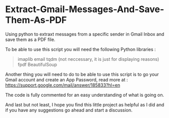 # Extract-Gmail-Messages-And-Save-Them-As-PDF
Using python to extraxt messages from a specific sender in Gmail Inbox and save them as a PDF file.

To be able to use this script you will need the following Python libraries :
  > imaplib
  > email 
  > tqdm (not neccessary, it is just for displaying reasons)
  > fpdf
  > BeautifulSoup

Another thing you will need to do to be able to use this script is to go your Gmail account and create an App Password, read more at : https://support.google.com/mail/answer/185833?hl=en

The code is fully commented for an easy understanding of what is going on.

And last but not least, I hope you find this little project as helpful as I did and if you have any suggestions go ahead and start a discussion.
